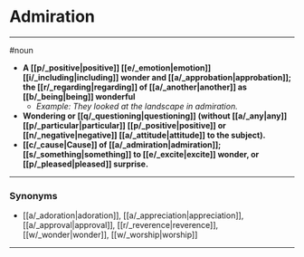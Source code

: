 # Admiration
---
#noun
- **A [[p/_positive|positive]] [[e/_emotion|emotion]] [[i/_including|including]] wonder and [[a/_approbation|approbation]]; the [[r/_regarding|regarding]] of [[a/_another|another]] as [[b/_being|being]] wonderful**
	- _Example: They looked at the landscape in admiration._
- **Wondering or [[q/_questioning|questioning]] (without [[a/_any|any]] [[p/_particular|particular]] [[p/_positive|positive]] or [[n/_negative|negative]] [[a/_attitude|attitude]] to the subject).**
- **[[c/_cause|Cause]] of [[a/_admiration|admiration]]; [[s/_something|something]] to [[e/_excite|excite]] wonder, or [[p/_pleased|pleased]] surprise.**
---
### Synonyms
- [[a/_adoration|adoration]], [[a/_appreciation|appreciation]], [[a/_approval|approval]], [[r/_reverence|reverence]], [[w/_wonder|wonder]], [[w/_worship|worship]]
---
